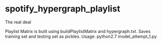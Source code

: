 # spotify_hypergraph_playlist
The real deal


Playlist Matrix is built using buildPlaylistMatrix and hypergraph.txt. Saves training set and testing set as pickles.
Usage: python2.7 model_attempt_1.py
